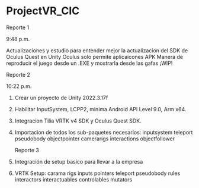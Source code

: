 # ProjectVR_CIC

Reporte 1

9:48 p.m.

Actualizaciones y estudio para entender mejor la actualizacion del SDK de Oculus Quest en Unity 
Oculus solo permite aplicaicones APK 
Manera de reproducir el juego desde un .EXE y mostrarla desde las gafas ¡WIP!

Reporte 2

10:22 p.m.

1. Crear un proyecto de Unity 2022.3.17f
2. Habilitar InputSystem, LCPP2, minima Android API Level 9.0, Arm x64.
3. Integracion Tilia VRTK v4 SDK y Oculus Quest SDK.
4. Importacion de todos los sub-paquetes necesarios:
   inputsystem
   teleport
   pseudobody
   objectpointer
   camerarigs
   interactions
   objectfollower

   Reporte 3

1. Integración de setup basico para llevar a la empresa
2. VRTK Setup:
   carama rigs
   inputs
   pointers
   teleport
   pseudobody
   rules
   interactors
   interactuables
   controlables
   mutators
